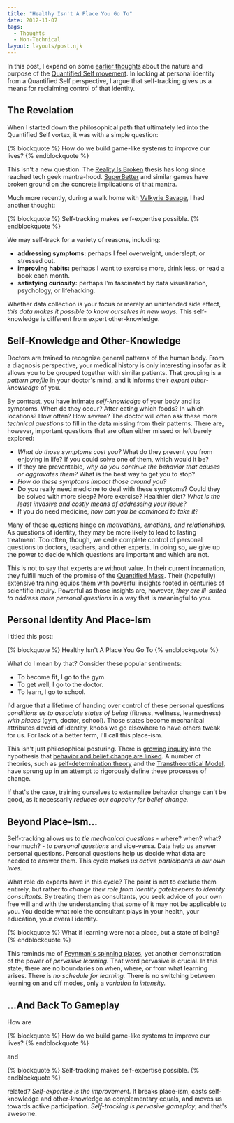 ```yaml
---
title: "Healthy Isn't A Place You Go To"
date: 2012-11-07
tags:
  - Thoughts
  - Non-Technical
layout: layouts/post.njk
---
```


In this post, I expand on some [earlier thoughts](/blog/2012/10/02/welcome-to-quantified-savagery/) about the nature and purpose of the [Quantified Self movement](http://quantifiedself.com/). In looking at personal identity from a Quantified Self perspective, I argue that self-tracking gives us a means for reclaiming control of that identity.

<!-- more -->

## The Revelation

When I started down the philosophical path that ultimately led into the Quantified Self vortex, it was with a simple question:

{% blockquote %}
How do we build game-like systems to improve our lives?
{% endblockquote %}

This isn't a new question. The [Reality Is Broken](http://realityisbroken.org/) thesis has long since reached tech geek mantra-hood. [SuperBetter](https://www.superbetter.com/) and similar games have broken ground on the concrete implications of that mantra.

Much more recently, during a walk home with [Valkyrie Savage](http://www.eecs.berkeley.edu/~valkyrie/), I had another thought:

{% blockquote %}
Self-tracking makes self-expertise possible.
{% endblockquote %}

We may self-track for a variety of reasons, including:

- **addressing symptoms:** perhaps I feel overweight, underslept, or stressed out.
- **improving habits:** perhaps I want to exercise more, drink less, or read a book each month.
- **satisfying curiosity:** perhaps I'm fascinated by data visualization, psychology, or lifehacking.

Whether data collection is your focus or merely an unintended side effect, *this data makes it possible to know ourselves in new ways.* This self-knowledge is different from expert other-knowledge.

## Self-Knowledge and Other-Knowledge

Doctors are trained to recognize general patterns of the human body. From a diagnosis perspective, your medical history is only interesting insofar as it allows you to be grouped together with similar patients. That grouping is a *pattern profile* in your doctor's mind, and it informs their *expert other-knowledge* of you.

By contrast, you have intimate *self-knowledge* of your body and its symptoms. When do they occur? After eating which foods? In which locations? How often? How severe? The doctor will often ask these more *technical questions* to fill in the data missing from their patterns. There are, however, important questions that are often either missed or left barely explored:

- *What do those symptoms cost you?* What do they prevent you from enjoying in life? If you could solve one of them, which would it be?
- If they are preventable, *why do you continue the behavior that causes or aggravates them?* What is the best way to get you to stop?
- *How do these symptoms impact those around you?*
- Do you really need medicine to deal with these symptoms? Could they be solved with more sleep? More exercise? Healthier diet? *What is the least invasive and costly means of addressing your issue?*
- If you do need medicine, *how can you be convinced to take it?*

Many of these questions hinge on *motivations, emotions, and relationships.* As questions of identity, they may be more likely to lead to lasting treatment. Too often, though, we cede complete control of personal questions to doctors, teachers, and other experts. In doing so, we give up the power to decide which questions are important and which are not.

This is not to say that experts are without value. In their current incarnation, they fulfill much of the promise of the [Quantified Mass](/posts/2012-10-02-welcome-to-quantified-savagery/). Their (hopefully) extensive training equips them with powerful insights rooted in centuries of scientific inquiry. Powerful as those insights are, however, *they are ill-suited to address more personal questions* in a way that is meaningful to you.

## Personal Identity And Place-Ism

I titled this post:

{% blockquote %}
Healthy Isn't A Place You Go To
{% endblockquote %}

What do I mean by that? Consider these popular sentiments:

- To become fit, I go to the gym.
- To get well, I go to the doctor.
- To learn, I go to school.

I'd argue that a lifetime of handing over control of these personal questions *conditions us to associate states of being* (fitness, wellness, learnedness) *with places* (gym, doctor, school). Those states become mechanical attributes devoid of identity, knobs we go elsewhere to have others tweak for us. For lack of a better term, I'll call this place-ism.

This isn't just philosophical posturing. There is [growing inquiry](https://www.google.com/search?q=behavior+change+and+identity) into the hypothesis that [behavior and belief change are linked](http://wayoftheduck.com/belief-change). A number of theories, such as [self-determination theory](http://www.selfdeterminationtheory.org/theory) and the [Transtheoretical Model](http://www.uri.edu/research/cprc/TTM/detailedoverview.htm), have sprung up in an attempt to rigorously define these processes of change.

If that's the case, training ourselves to externalize behavior change can't be good, as it necessarily *reduces our capacity for belief change.*

## Beyond Place-Ism...

Self-tracking allows us to *tie mechanical questions* - where? when? what? how much? - *to personal questions* and vice-versa. Data help us answer personal questions. Personal questions help us decide what data are needed to answer them. This cycle *makes us active participants in our own lives.*

What role do experts have in this cycle? The point is not to exclude them entirely, but rather to *change their role from identity gatekeepers to identity consultants.* By treating them as consultants, you seek advice of your own free will and with the understanding that some of it may not be applicable to you. You decide what role the consultant plays in your health, your education, your overall identity.

{% blockquote %}
What if learning were not a place, but a state of being?
{% endblockquote %}

This reminds me of [Feynman's spinning plates](http://www.thinkjarcollective.com/2012/07/richard-feynman-spinning-plates-and-serious-play/), yet another demonstration of the power of *pervasive learning.* That word pervasive is crucial. In this state, there are no boundaries on when, where, or from what learning arises. There is *no schedule for learning.* There is no switching between learning on and off modes, only a *variation in intensity.*

## ...And Back To Gameplay

How are

{% blockquote %}
How do we build game-like systems to improve our lives?
{% endblockquote %}

and

{% blockquote %}
Self-tracking makes self-expertise possible.
{% endblockquote %}

related? *Self-expertise is the improvement.* It breaks place-ism, casts self-knowledge and other-knowledge as complementary equals, and moves us towards active participation. *Self-tracking is pervasive gameplay*, and that's awesome.
